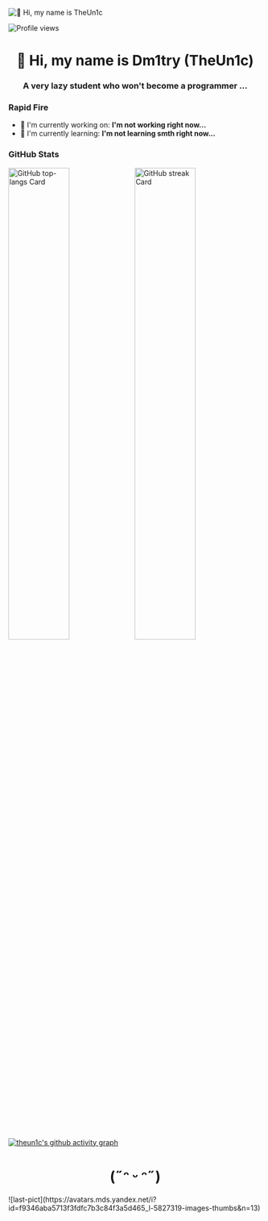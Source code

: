 ![👋 Hi, my name is TheUn1c](https://avatars.mds.yandex.net/i?id=dd0bceef98ffc0ef37cd380d592bbcaa_l-5350576-images-thumbs&n=13)

![Profile views](https://komarev.com/ghpvc/?username=theun1c&label=Profile%20views&color=0e75b6&style=flat)

<div id="toc">
  <ul align="center" style="list-style: none">
    <summary>
      <h1>
        👋 Hi, my name is Dm1try (TheUn1c)
      </h1>
    </summary>
  </ul>
</div>

 **<h3 align="center">A very lazy student who won't become a programmer ...</h3>**

**<h3 align="left">Rapid Fire</h3>**

- 💼 I'm currently working on: **I'm not working right now...**
- 🌱 I'm currently learning: **I'm not learning smth right now...**

 **<h3 align="left">GitHub Stats</h3>**

<p align="left">
  <img width="49%" src="https://github-readme-stats.vercel.app/api/top-langs?username=theun1c&theme=tokyonight&hide_title=false&layout=compact&langs_count=6&hide_progress=false&card_width=400" alt="GitHub top-langs Card" />
  <img width="49%" src="https://streak-stats.demolab.com/?user=theun1c&theme=tokyonight&hide_border=false&border_radius=4.5&date_format=M+j%5B%2C+Y%5D&mode=daily&disable_animations=false&hide_total_contributions=false&hide_current_streak=false&hide_longest_streak=false&exclude_days=&locale=en&card_height=200" alt="GitHub streak Card" />
</p>

[![theun1c's github activity graph](https://github-readme-activity-graph.vercel.app/graph?username=theun1c&theme=tokyo-night)](https://github.com/theun1c/github-readme-activity-graph)

<div id="toc">
  <ul align="center" style="list-style: none">
    <summary>
      <h1>
          (˶ᵔ ᵕ ᵔ˶)
      </h1>
    </summary>
  </ul>
</div>
![last-pict](https://avatars.mds.yandex.net/i?id=f9346aba5713f3fdfc7b3c84f3a5d465_l-5827319-images-thumbs&n=13)
